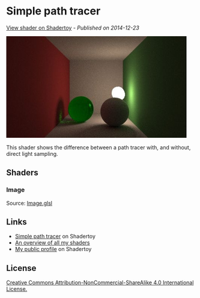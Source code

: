 ﻿# Simple path tracer
[View shader on Shadertoy](https://www.shadertoy.com/view/4tl3z4) - _Published on 2014-12-23_ 

![thumbnail](./thumbnail.jpg)

This shader shows the difference between a path tracer with, and without, direct light sampling.
## Shaders

### Image

Source: [Image.glsl](./Image.glsl)

## Links
* [Simple path tracer](https://www.shadertoy.com/view/4tl3z4) on Shadertoy
* [An overview of all my shaders](https://reindernijhoff.net/shadertoy/)
* [My public profile](https://www.shadertoy.com/user/reinder) on Shadertoy

## License

[Creative Commons Attribution-NonCommercial-ShareAlike 4.0 International License.](https://creativecommons.org/licenses/by-nc-sa/4.0/)
